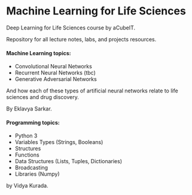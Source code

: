 # Machine Learning for Life Sciences

Deep Learning for Life Sciences course by aCubeIT.

Repository for all lecture notes, labs, and projects resources.

#### Machine Learning topics: 

- Convolutional Neural Networks
- Recurrent Neural Networks (tbc)
- Generative Adversarial Networks

And how each of these types of artificial neural networks relate to life sciences and drug discovery.

By Eklavya Sarkar.

#### Programming topics:

- Python 3
- Variables Types (Strings, Booleans)
- Structures
- Functions
- Data Structures (Lists, Tuples, Dictionaries)
- Broadcasting
- Libraries (Numpy)

by Vidya Kurada.
